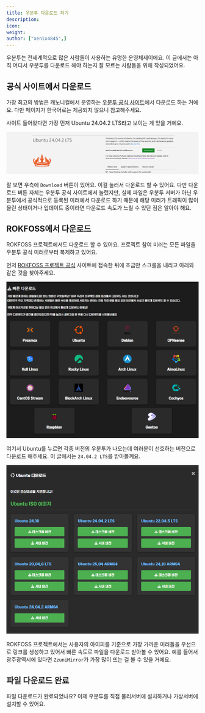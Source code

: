 ```yaml
---
title: 우분투 다운로드 하기
description: 
icon:
weight:
author: ["xenix4845",]
---
```


우분투는 전세계적으로 많은 사람들이 사용하는 유명한 운영체제이에요. 이 글에서는 아직 어디서 우분투를 다운로드 해야 하는지 잘 모르는 사람들을 위해 작성되었어요.

## 공식 사이트에서 다운로드

가장 최고의 방법은 캐노니컬에서 운영하는 [우분투 공식 사이트](https://ubuntu.com/download/desktop)에서 다운로드 하는 거에요. 다만 페이지가 한국어로는 제공되지 않으니 참고해주세요.

사이트 들어왔다면 가장 먼저 Ubuntu 24.04.2 LTS라고 보이는 게 있을 거에요. 

![](1.png)

잘 보면 우측에 `Download` 버튼이 있어요. 이걸 눌러서 다운로드 할 수 있어요. 다만 다운로드 버튼 자체는 우분투 공식 사이트에서 눌렀지만, 실제 파일은 우분투 서버가 아닌 우분투에서 공식적으로 등록된 미러에서 다운로드 하기 때문에 해당 미러가 트래픽이 많이 몰린 상태이거나 업데이트 중이라면 다운로드 속도가 느릴 수 있단 점은 알아야 해요.

## ROKFOSS에서 다운로드

ROKFOSS 프로젝트에서도 다운로드 할 수 있어요. 프로젝트 참여 미러는 모든 파일을 우분투 공식 미러로부터 복제하고 있어요.

먼저 [ROKFOSS 프로젝트 공식](https://http.krfoss.org) 사이트에 접속한 뒤에 조금만 스크롤을 내리고 아래와 같은 것을 찾아주세요.

![](2.png)

여기서 Ubuntu를 누르면 각종 버전의 우분투가 나오는데 여러분이 선호하는 버전으로 다운로드 해주세요. 이 글에서는 `24.04.2 LTS`를 받아볼께요. 

![](3.png)

ROKFOSS 프로젝트에서는 사용자의 아이피를 기준으로 가장 가까운 미러들을 우선으로 링크를 생성하고 있어서 빠른 속도로 파일을 다운로드 받아볼 수 있어요. 예를 들어서 광주광역시에 있다면 `ZzuniMirror`가 가장 많이 뜨는 걸 볼 수 있을 거에요.

## 파일 다운로드 완료

파일 다운로드가 완료되었나요? 이제 우분투를 직접 물리서버에 설치하거나 가상서버에 설치할 수 있어요. 